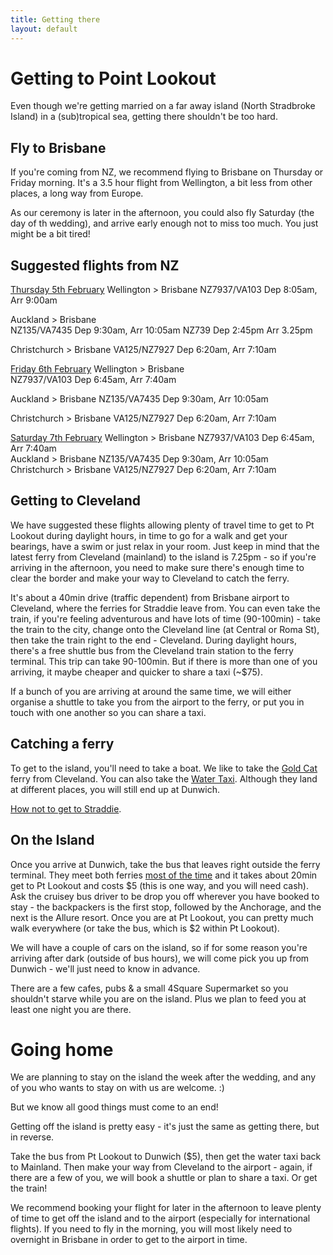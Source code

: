 ```yaml
---
title: Getting there
layout: default
---
```


# Getting to Point Lookout

Even though we're getting married on a far away island (North Stradbroke Island) in a (sub)tropical sea, getting there shouldn't be too hard.

## Fly to Brisbane

If you're coming from NZ, we recommend flying to Brisbane on Thursday or Friday morning. It's a 3.5 hour flight from Wellington, a bit less from other places, a long way from Europe.

As our ceremony is later in the afternoon, you could also fly Saturday (the day of th wedding), and arrive early enough not to miss too much. You just might be a bit tired!

## Suggested flights from NZ

<u>Thursday 5th February</u>
Wellington  > Brisbane
NZ7937/VA103 Dep 8:05am, Arr 9:00am
<div>
</div><div>Auckland  > Brisbane</div><div>NZ135/VA7435 Dep 9:30am, Arr 10:05am
NZ739 Dep 2:45pm Arr 3.25pm

Christchurch  > Brisbane
 VA125/NZ7927 Dep 6:20am, Arr 7:10am</div><div>
<u>Friday 6th February</u>
Wellington  > Brisbane<div>NZ7937/VA103 Dep 6:45am, Arr 7:40am
</div><div>
</div><div>Auckland  > Brisbane
NZ135/VA7435 Dep 9:30am, Arr 10:05am

Christchurch  > Brisbane
 VA125/NZ7927  Dep 6:20am, Arr 7:10am</div><div> 
</div><div><u>Saturday 7th February</u>
Wellington  > Brisbane
 NZ7937/VA103 Dep 6:45am, Arr 7:40am
</div><div>
</div><div>Auckland  > Brisbane
 NZ135/VA7435 Dep 9:30am, Arr 10:05am</div><div>
</div><div>Christchurch  > Brisbane 
 VA125/NZ7927  Dep 6:20am, Arr 7:10am</div><div>
 
</div><div>
</div><div>
</div><div>
 
</div></div>

## Getting to Cleveland

We have suggested these flights allowing plenty of travel time to get to Pt Lookout during daylight hours, in time to go for a walk and get your bearings, have a swim or just relax in your room. Just keep in mind that the latest ferry from Cleveland (mainland) to the island is 7.25pm - so if you're arriving in the afternoon, you need to make sure there's enough time to clear the border and make your way to Cleveland to catch the ferry.

It's about a 40min drive (traffic dependent) from Brisbane airport to Cleveland, where the ferries for Straddie leave from. You can even take the train, if you're feeling adventurous and have lots of time (90-100min) - take the train to the city, change onto the Cleveland line (at Central or Roma St), then take the train right to the end - Cleveland. During daylight hours, there's a free shuttle bus from the Cleveland train station to the ferry terminal. This trip can take 90-100min. But if there is more than one of you arriving, it maybe cheaper and quicker to share a taxi (~$75).

If a bunch of you are arriving at around the same time, we will either organise a shuttle to take you from the airport to the ferry, or put you in touch with one another so you can share a taxi.

## Catching a ferry

To get to the island, you'll need to take a boat. We like to take the [Gold Cat](http://www.flyer.com.au/timetable-a-prices.html) ferry from Cleveland. You can also take the [Water Taxi](http://www.stradbrokeferries.com.au/timetables/water-taxi-timetable-north-stradbroke-island). Although they land at different places, you will still end up at Dunwich.

[How not to get to Straddie](http://www.sunshinecoastdaily.com.au/news/how-not-get-straddie/1307903/).

## On the Island

Once you arrive at Dunwich, take the bus that leaves right outside the ferry terminal. They meet both ferries [most of the time](http://www.northstradbrokeislandbuses.com/timetables.html) and it takes about 20min get to Pt Lookout and costs $5 (this is one way, and you will need cash). Ask the cruisey bus driver to be drop you off wherever you have booked to stay - the backpackers is the first stop, followed by the Anchorage, and the next is the Allure resort. Once you are at Pt Lookout, you can pretty much walk everywhere (or take the bus, which is $2 within Pt Lookout).

We will have a couple of cars on the island, so if for some reason you're arriving after dark (outside of bus hours), we will come pick you up from Dunwich - we'll just need to know in advance.

There are a few cafes, pubs &amp; a small 4Square Supermarket so you shouldn't starve while you are on the island. Plus we plan to feed you at least one night you are there.

# Going home

We are planning to stay on the island the week after the wedding, and any of you who wants to stay on with us are welcome. :)

But we know all good things must come to an end!

Getting off the island is pretty easy - it's just the same as getting there, but in reverse. 

Take the bus from Pt Lookout to Dunwich ($5), then get the water taxi back to Mainland. Then make your way from Cleveland to the airport - again, if there are a few of you, we will book a shuttle or plan to share a taxi. Or get the train!

We recommend booking your flight for later in the afternoon to leave plenty of time to get off the island and to the airport (especially for international flights). If you need to fly in the morning, you will most likely need to overnight in Brisbane in order to get to the airport in time.
